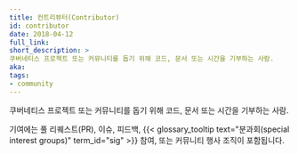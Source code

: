 ```yaml
---
title: 컨트리뷰터(Contributor)
id: contributor
date: 2018-04-12
full_link:
short_description: >
쿠버네티스 프로젝트 또는 커뮤니티를 돕기 위해 코드, 문서 또는 시간을 기부하는 사람.
aka:
tags:
- community
---
```

쿠버네티스 프로젝트 또는 커뮤니티를 돕기 위해 코드, 문서 또는 시간을 기부하는 사람.
<!--more-->
기여에는 풀 리퀘스트(PR), 이슈, 피드백, {{< glossary_tooltip text="분과회(special interest
groups)" term_id="sig" >}} 참여, 또는 커뮤니티 행사 조직이 포함됩니다.
